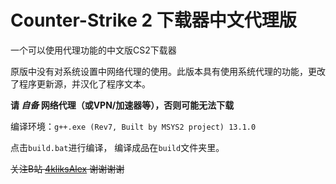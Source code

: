 # Counter-Strike 2 下载器中文代理版
一个可以使用代理功能的中文版CS2下载器

原版中没有对系统设置中网络代理的使用。此版本具有使用系统代理的功能，更改了程序更新源，并汉化了程序文本。

**请 _自备_ 网络代理（或VPN/加速器等），否则可能无法下载**

编译环境：`g++.exe (Rev7, Built by MSYS2 project) 13.1.0`

点击`build.bat`进行编译，
编译成品在`build`文件夹里。

~~关注B站 [4kliksAlex](https://space.bilibili.com/1004361629/) 谢谢谢谢~~
